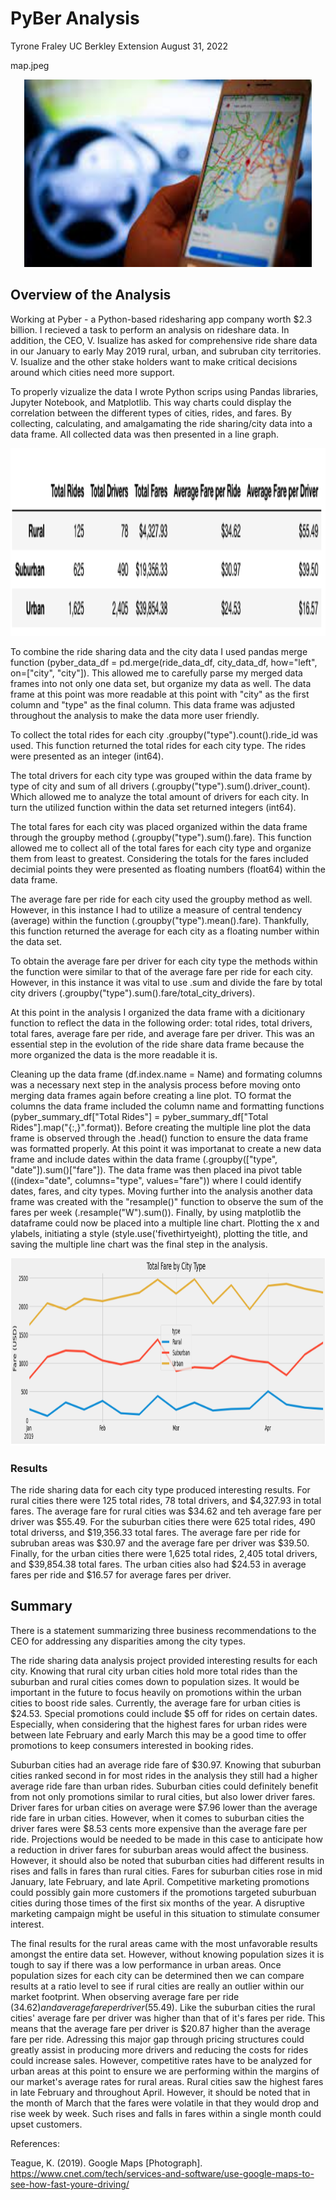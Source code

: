 # PyBer Analysis

Tyrone Fraley
UC Berkley Extension
August 31, 2022

map.jpeg

<p align="center">
  <img width="460" height="300" src="map.jpeg">
</p>

## Overview of the Analysis
Working at Pyber - a Python-based ridesharing app company worth $2.3 billion. I recieved a task to perform an analysis on rideshare data. In addition, the CEO, V. Isualize has asked for comprehensive ride share data in our January to early May 2019 rural, urban, and subruban city territories. V. Isualize and the other stake holders want to make critical decisions around which cities need more support. 

To properly vizualize the data I wrote Python scrips using Pandas libraries, Jupyter Notebook, and Matplotlib. This way charts could display the correlation between the different types of cities, rides, and fares. By collecting, calculating, and amalgamating the ride sharing/city data into a data frame. All collected data was then presented in a line graph. 

<p align="center">
  <img width="560" height="300" src="Screen Shot 2022-09-30 at 4.14.54 PM.png">
</p>

To combine the ride sharing data and the city data I used pandas merge function (pyber_data_df = pd.merge(ride_data_df, city_data_df, how="left", on=["city", "city"]). This allowed me to carefully parse my merged data frames into not only one data set, but organize my data as well. The data frame at this point was more readable at this point with "city" as the first column and "type" as the final column. This data frame was adjusted throughout the analysis to make the data more user friendly. 

To collect the total rides for each city .groupby("type").count().ride_id was used. This function returned the total rides for each city type. The rides were presented as an integer (int64). 

The total drivers for each city type was grouped within the data frame by type of city and sum of all drivers (.groupby("type").sum().driver_count). Which allowed me to analyze the total amount of drivers for each city. In turn the utilized function within the data set returned integers (int64).

The total fares for each city was placed organized within the data frame through the groupby method (.groupby("type").sum().fare). This function allowed me to collect all of the total fares for each city type and organize them from least to greatest. Considering the totals for the fares included decimial points they were presented as floating numbers (float64) within the data frame. 

The average fare per ride for each city used the groupby method as well. However, in this instance I had to utilize a measure of central tendency (average) within the function (.groupby("type").mean().fare). Thankfully, this function returned the average for each city as a floating number within the data set. 

To obtain the average fare per driver for each city type the methods within the function were similar to that of the average fare per ride for each city. However, in this instance it was vital to use .sum and divide the fare by total city drivers (.groupby("type").sum().fare/total_city_drivers).

At this point in the analysis I organized the data frame with a dicitionary function to reflect the data in the following order: total rides, total drivers, total fares, average fare per ride, and average fare per driver. This was an essential step in the evolution of the ride share data frame because the more organized the data is the more readable it is. 

Cleaning up the data frame (df.index.name = Name) and formating columns was a necessary next step in the analysis process before moving onto merging data frames again before creating a line plot. TO format the columns the data frame included the column name and formatting functions (pyber_summary_df["Total Rides"] = pyber_summary_df["Total Rides"].map("{:,}".format)). Before creating the multiple line plot the data frame is observed through the .head() function to ensure the data frame was formatted properly. At this point it was importanat to create a new data frame and include dates within the data frame (.groupby(["type", "date"]).sum()["fare"]). The data frame was then placed ina pivot table ((index="date", columns="type", values="fare")) where I could identify dates, fares, and city types. Moving further into the analysis another data frame was created with the "resample()" function to observe the sum of the fares per week (.resample("W").sum()). Finally, by using matplotlib the dataframe could now be placed into a multiple line chart. Plotting the x and ylabels, initiating a style (style.use('fivethirtyeight), plotting the title, and saving the multiple line chart was the final step in the analysis.

<p align="center">
  <img width="660" height="300" src="Screen Shot 2022-09-30 at 4.15.08 PM.png">
</p>

### Results

The ride sharing data for each city type produced interesting results. For rural cities there were 125 total rides, 78 total drivers, and $4,327.93 in total fares. The average fare for rural cities was $34.62 and teh average fare per driver was $55.49. For the suburban cities there were 625 total rides, 490 total driverss, and $19,356.33 total fares. The average fare per ride for subruban areas was $30.97 and the average fare per driver was $39.50. Finally, for the urban cities there were 1,625 total rides, 2,405 total drivers, and $39,854.38 total fares. The urban cities also had $24.53 in average fares per ride and $16.57 for average fares per driver. 

## Summary

There is a statement summarizing three business recommendations to the CEO for addressing any disparities among the city types.

The ride sharing data analysis project provided interesting results for each city. Knowing that rural city urban cities hold more total rides than the suburban and rural cities comes down to population sizes. It would be important in the future to focus heavily on promotions within the urban cities to boost ride sales. Currently, the average fare for urban cities is $24.53. Special promotions could include $5 off for rides on certain dates. Especially, when considering that the highest fares for urban rides were between late February and early March this may be a good time to offer promotions to keep consumers interested in booking rides. 

Suburban cities had an average ride fare of $30.97. Knowing that suburban cities ranked second in for most rides in the analysis they still had a higher average ride fare than urban rides. Suburban cities could definitely benefit from not only promotions similar to rural cities, but also lower driver fares. Driver fares for urban cities on average were $7.96 lower than the average ride fare in urban cities. However, when it comes to suburban cities the driver fares were $8.53 cents more expensive than the average fare per ride. Projections would be needed to be made in this case to anticipate how a reduction in driver fares for suburban areas would affect the business. However, it should also be noted that suburban cities had different results in rises and falls in fares than rural cities. Fares for suburban cities rose in mid January, late February, and late April. Competitive marketing promotions could possibly gain more customers if the promotions targeted suburbuan cities during those times of the first six months of the year. A disruptive marketing campaign might be useful in this situation to stimulate consumer interest.

The final results for the rural areas came with the most unfavorable results amongst the entire data set. However, without knowing population sizes it is tough to say if there was a low performance in urban areas. Once population sizes for each city can be determined then we can compare results at a ratio level to see if rural cities are really an outlier within our market footprint. When observing average fare per ride ($34.62) and average fare per driver ($55.49). Like the suburban cities the rural cities' average fare per driver was higher than that of it's fares per ride. This means that the average fare per driver is $20.87 higher than the average fare per ride. Adressing this major gap through pricing structures could greatly assist in producing more drivers and reducing the costs for rides could increase sales. However, competitive rates have to be analyzed for urban areas at this point to ensure we are performing within the margins of our market's average rates for rural areas. Rural cities saw the highest fares in late February and throughout April. However, it should be noted that in the month of March that the fares were volatile in that they would drop and rise week by week. Such rises and falls in fares within a single month could upset customers. 

References:

Teague, K. (2019). Google Maps [Photograph]. https://www.cnet.com/tech/services-and-software/use-google-maps-to-see-how-fast-youre-driving/


